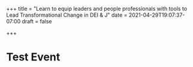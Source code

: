 +++
title = "Learn to equip leaders and people professionals with tools to Lead Transformational Change in DEI & J"
date = 2021-04-29T19:07:37-07:00
draft = false

+++

# Test Event
